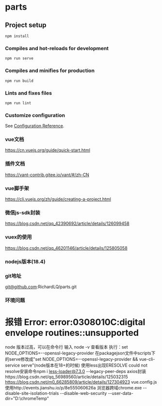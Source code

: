 # parts

## Project setup
```
npm install
```

### Compiles and hot-reloads for development
```
npm run serve
```

### Compiles and minifies for production
```
npm run build
```

### Lints and fixes files
```
npm run lint
```

### Customize configuration
See [Configuration Reference](https://cli.vuejs.org/config/).


### vue文档
https://cn.vuejs.org/guide/quick-start.html

### 插件文档
https://vant-contrib.gitee.io/vant/#/zh-CN

### vue脚手架
https://cli.vuejs.org/zh/guide/creating-a-project.html

### 微信js-sdk封装
https://blog.csdn.net/qq_42390692/article/details/126099458

### vuex的使用
https://blog.csdn.net/qq_46201146/article/details/125805058

### nodejs版本(18.4)

### git地址
git@github.com:RichardLQ/parts.git

### 环境问题
 # 报错 Error: error:0308010C:digital envelope routines::unsupported
node 版本过高，可以在命令行  输入 node -v 查看版本
执行：set NODE_OPTIONS=--openssl-legacy-provider
在packagejson文件中scripts下的serve修改成"set NODE_OPTIONS=--openssl-legacy-provider && vue-cli-service serve"(node版本在18+的时候)
使用less出现ERESOLVE could not resolve安装命令npm i less-loader@7.3.0 --legacy-peer-deps
axios封装https://blog.csdn.net/qq_56989560/article/details/125032315
https://blog.csdn.net/m0_66285809/article/details/127304923
vue.config.js使用http://events.jianshu.io/p/8e555060626a
浏览器跨域chrome.exe --disable-site-isolation-trials --disable-web-security --user-data-dir="D:\chromeTemp"